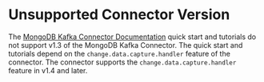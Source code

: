 # Unsupported Connector Version

The [MongoDB Kafka Connector Documentation](https://docs.mongodb.com/kafka-connector/current/)
quick start and tutorials do not support v1.3 of the MongoDB Kafka Connector. The quick start and tutorials depend on the
`change.data.capture.handler` feature of the connector. The connector supports
the `change.data.capture.handler` feature in v1.4 and later.
